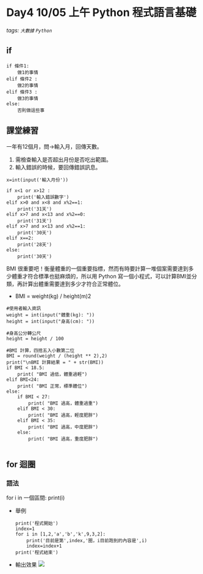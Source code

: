 # Day4 10/05 上午 Python 程式語言基礎
###### tags: `大數據` `Python`


## if
```
if 條件1:
    做1的事情
elif 條件2 :
    做2的事情
elif 條件3 :
    做3的事情
else:
    否則做這些事
```

## 課堂練習
一年有12個月，問→輸入月，回傳天數。
1. 需檢查輸入是否超出月份是否吃出範圍。
2. 輸入錯誤的時候，要回傳錯誤訊息。

```
x=int(input('輸入月份'))

if x<1 or x>12 :
    print('輸入錯誤數字')
elif x>0 and x<8 and x%2==1:
    print('31天')
elif x>7 and x<13 and x%2==0:
    print('31天')
elif x>7 and x<13 and x%2==1:
    print('30天')
elif x==2:
    print('28天')
else:
    print('30天')

```
BMI 很重要吧！衡量體重的一個重要指標，然而有時要計算一堆個案需要達到多少體重才符合標準也挺麻煩的，所以用 Python 寫一個小程式，可以計算BMI並分類，再計算出體重需要達到多少才符合正常體位。
* BMI = weight(kg) / height(m)2
```
#使用者輸入資訊
weight = int(input("體重(kg): "))
height = int(input("身高(cm): "))

#身高公分轉公尺
height = height / 100

#BMI 計算，四捨五入小數第二位
BMI = round(weight / (height ** 2),2)
print("\nBMI 計算結果 = " + str(BMI))
if BMI < 18.5:
    print( "BMI 過低，體重過輕")
elif BMI<24:
    print( "BMI 正常，標準體位")
else:
    if BMI < 27:
        print( "BMI 過高，體重過重")
    elif BMI < 30:
        print( "BMI 過高，輕度肥胖")
    elif BMI < 35:
        print( "BMI 過高，中度肥胖")
    else:
        print( "BMI 過高，重度肥胖")


```
##  for 迴圈

### 語法

for i in 一個區間:
    print(i)
    
* 舉例
    ```
    print('程式開始')
    index=1
    for i in [1,2,'a','b','k',9,3,2]:
        print('目前是第',index,'圈，i目前跑到的內容是',i)
        index=index+1
    print('程式結束')
    ```
* 輸出效果
    ![](https://i.imgur.com/46E90PF.png)
